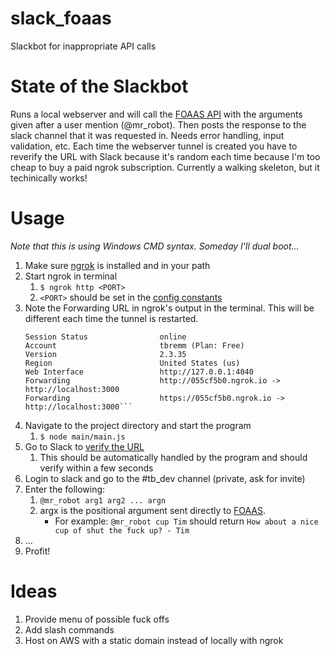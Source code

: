 # slack_foaas
Slackbot for inappropriate API calls

# State of the Slackbot
Runs a local webserver and will call the [FOAAS API](https://www.foaas.com/) with the arguments given after a user mention (@mr_robot). Then posts the response to the slack channel that it was requested in. Needs error handling, input validation, etc. Each time the webserver tunnel is created you have to reverify the URL with Slack because it's random each time because I'm too cheap to buy a paid ngrok subscription. Currently a walking skeleton, but it techinically works!

# Usage
_Note that this is using Windows CMD syntax. Someday I'll dual boot..._
1. Make sure [ngrok](https://ngrok.com/download "Download ngrok") is installed and in your path
2. Start ngrok in terminal
   1. `$ ngrok http <PORT>`
   2. `<PORT>` should be set in the [config constants](https://github.com/tbremm/slack_foaas/blob/master/config/constants.js#L11 "WEB_SERVER_PORT")
3. Note the Forwarding URL in ngrok's output in the terminal. This will be different each time the tunnel is restarted.
   ```ngrok by @inconshreveable                                                                                   (Ctrl+C to quit)
   Session Status                online
   Account                       tbremm (Plan: Free)
   Version                       2.3.35
   Region                        United States (us)
   Web Interface                 http://127.0.0.1:4040
   Forwarding                    http://055cf5b0.ngrok.io -> http://localhost:3000
   Forwarding                    https://055cf5b0.ngrok.io -> http://localhost:3000```
4. Navigate to the project directory and start the program
   1. `$ node main/main.js`
5. Go to Slack to [verify the URL](https://api.slack.com/apps/AMH4N17RA/event-subscriptions?)
   1. This should be automatically handled by the program and should verify within a few seconds
6. Login to slack and go to the #tb_dev channel (private, ask for invite)
7. Enter the following:
   1. `@mr_robot arg1 arg2 ... argn`
   2. argx is the positional argument sent directly to [FOAAS](https://www.foaas.com/). 
      * For example: `@mr_robot cup Tim` should return `How about a nice cup of shut the fuck up? - Tim`
8. ...
9. Profit!

# Ideas
1. Provide menu of possible fuck offs
2. Add slash commands
3. Host on AWS with a static domain instead of locally with ngrok